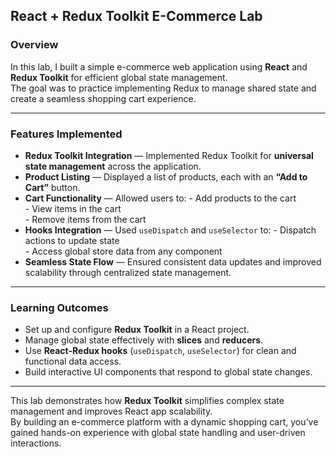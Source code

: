## React + Redux Toolkit E-Commerce Lab

### Overview
In this lab, I built a simple e-commerce web application using **React** and **Redux Toolkit** for efficient global state management.  
The goal was to practice implementing Redux to manage shared state and create a seamless shopping cart experience.

---

### Features Implemented
- **Redux Toolkit Integration** — Implemented Redux Toolkit for **universal state management** across the application.  
-  **Product Listing** — Displayed a list of products, each with an **“Add to Cart”** button.  
-  **Cart Functionality** — Allowed users to:
        - Add products to the cart  
        - View items in the cart  
        - Remove items from the cart  
-  **Hooks Integration** — Used `useDispatch` and `useSelector` to:
        - Dispatch actions to update state  
        - Access global store data from any component  
-  **Seamless State Flow** — Ensured consistent data updates and improved scalability through centralized state management.

---

### Learning Outcomes
- Set up and configure **Redux Toolkit** in a React project.  
- Manage global state effectively with **slices** and **reducers**.  
- Use **React-Redux hooks** (`useDispatch`, `useSelector`) for clean and functional data access.  
- Build interactive UI components that respond to global state changes.  

---

This lab demonstrates how **Redux Toolkit** simplifies complex state management and improves React app scalability.   
By building an e-commerce platform with a dynamic shopping cart, you’ve gained hands-on experience with global state handling and user-driven interactions.  

